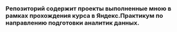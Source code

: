 ### Репозиторий содержит проекты выполненные мною в рамках прохождения курса в Яндекс.Практикум по направлению подготовки аналитик данных.

